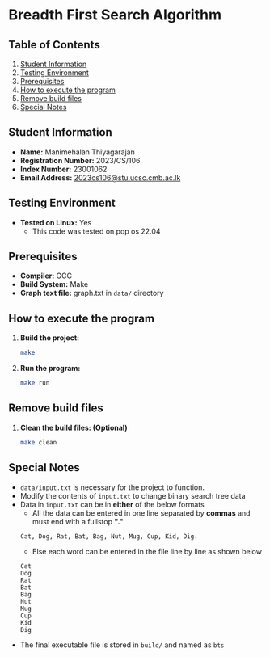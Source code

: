 # Breadth First Search Algorithm

## Table of Contents
1. [Student Information](#student-information)
2. [Testing Environment](#testing-environment)
3. [Prerequisites](#prerequisites)
4. [How to execute the program](#how-to-execute-the-program)
5. [Remove build files](#remove-build-files)
6. [Special Notes](#special-notes)

## Student Information
- **Name:** Manimehalan Thiyagarajan
- **Registration Number:** 2023/CS/106
- **Index Number:** 23001062
- **Email Address:** 2023cs106@stu.ucsc.cmb.ac.lk

## Testing Environment
- **Tested on Linux:** Yes
  - This code was tested on pop os 22.04

## Prerequisites
- **Compiler:** GCC
- **Build System:** Make
- **Graph text file:** graph.txt in `data/` directory

## How to execute the program
1. **Build the project:**
   ```sh
   make
   ```
2. **Run the program:**
    ```sh
    make run
    ```

## Remove build files
1. **Clean the build files: (Optional)**
    ```sh
    make clean
    ```
## Special Notes
- `data/input.txt` is necessary for the project to function.
- Modify the contents of `input.txt` to change binary search tree data
- Data in `input.txt` can be in **either** of the below formats
   - All the data can be entered in one line separated by **commas** and must end with a fullstop **"."**
   ```
   Cat, Dog, Rat, Bat, Bag, Nut, Mug, Cup, Kid, Dig.
   ```
   - Else each word can be entered in the file line by line as shown below
   ```
   Cat
   Dog
   Rat
   Bat
   Bag
   Nut
   Mug
   Cup
   Kid
   Dig
   ```
- The final executable file is stored in `build/` and named as `bts`
